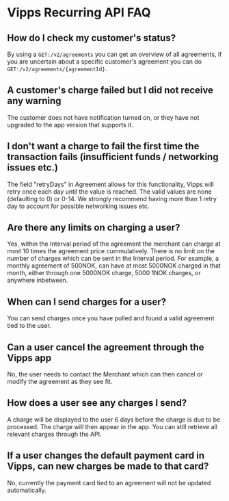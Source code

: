 # Vipps Recurring API FAQ

## How do I check my customer's status?
By using a `GET:/v2/agreements` you can get an overview of all agreements,
if you are uncertain about a specific customer's agreement you can do  
`GET:/v2/agreements/{agreementId}`.

## A customer's charge failed but I did not receive any warning
The customer does not have notification turned on,
or they have not upgraded to the app version that supports it.

## I don't want a charge to fail the first time the transaction fails (insufficient funds / networking issues etc.)
The field "retryDays" in Agreement allows for this functionality, Vipps will
retry once each day until the value is reached. The valid values are none
(defaulting to 0) or 0-14. We strongly recommend having more than 1 retry day
to account for possible networking issues etc.

## Are there any limits on charging a user?
Yes, within the Interval period of the agreement the merchant can charge at most 10 
times the agreement price cummulatively. There is no limit on the number of charges 
which can be sent in the Interval period. For example, a monthly agreement of 500NOK, 
can have at most 5000NOK charged in that month, either through one 5000NOK charge,
5000 1NOK charges, or anywhere inbetween. 

## When can I send charges for a user?
You can send charges once you have polled and found a valid agreement tied to
the user.

## Can a user cancel the agreement through the Vipps app
No, the user needs to contact the Merchant which can then cancel or modify the
agreement as they see fit.

## How does a user see any charges I send?
A charge will be displayed to the user 6 days before the charge is due to be processed.
The charge will then appear in the app. You can still retrieve all relevant
charges through the API.

## If a user changes the default payment card in Vipps, can new charges be made to that card?
No, currently the payment card tied to an agreement will not be updated automatically.

